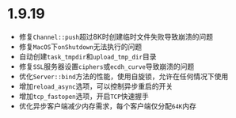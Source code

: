 # 1.9.19

* 修复`Channel::push`超过8K时创建临时文件失败导致崩溃的问题
* 修复`MacOS`下`onShutdown`无法执行的问题
* 自动创建`task_tmpdir`和`upload_tmp_dir`目录
* 修复`SSL`服务器设置`ciphers`或`ecdh_curve`导致崩溃的问题
* 优化`Server::bind`方法的性能，使用自旋锁，允许在任何情况下使用
* 增加`reload_async`选项，可以控制异步重启的开关
* 增加`tcp_fastopen`选项，开启`TCP`快速握手
* 优化异步客户端减少内存需求，每个客户端仅分配`64K`内存
